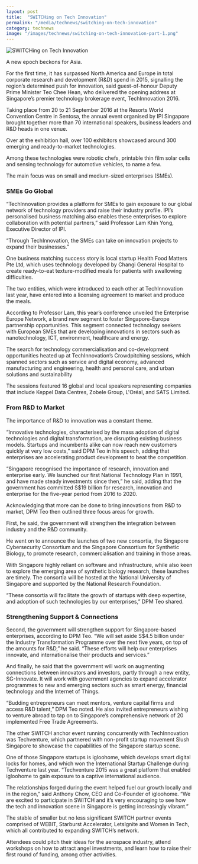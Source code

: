 ```yaml
---
layout: post
title:  "SWITCHing on Tech Innovation"
permalink: "/media/technews/switching-on-tech-innovation"
category: technews
image: "/images/technews/switching-on-tech-innovation-part-1.png"
---
```


![SWITCHing on Tech Innovation]({{site.baseurl}}/images/technews/switching-on-tech-innovation-part-1.png)

 A new epoch beckons for Asia. 
 
 For the first time, it has surpassed North America and Europe in total corporate research and development (R&D) spend in 2015, signalling the region’s determined push for innovation, said guest-of-honour Deputy Prime Minister Teo Chee Hean, who delivered the opening address at Singapore’s premier technology brokerage event, TechInnovation 2016.

Taking place from 20 to 21 September 2016 at the Resorts World Convention Centre in Sentosa, the annual event organised by IPI Singapore brought together more than 70 international speakers, business leaders and R&D heads in one venue.

Over at the exhibition hall, over 100 exhibitors showcased around 300 emerging and ready-to-market technologies.

Among these technologies were robotic chefs, printable thin film solar cells and sensing technology for automotive vehicles, to name a few.

The main focus was on small and medium-sized enterprises (SMEs).

### **SMEs Go Global**
“TechInnovation provides a platform for SMEs to gain exposure to our global network of technology providers and raise their industry profile. IPI’s personalised business matching also enables these enterprises to explore collaboration with potential partners,” said Professor Lam Khin Yong, Executive Director of IPI. 

 “Through TechInnovation, the SMEs can take on innovation projects to expand their businesses.”

One business matching success story is local startup Health Food Matters Pte Ltd, which uses technology developed by Changi General Hospital to create ready-to-eat texture-modified meals for patients with swallowing difficulties.

The two entities, which were introduced to each other at TechInnovation last year, have entered into a licensing agreement to market and produce the meals.

According to Professor Lam, this year’s conference unveiled the Enterprise Europe Network, a brand new segment to foster Singapore-Europe partnership opportunities. This segment connected technology seekers with European SMEs that are developing innovations in sectors such as nanotechnology, ICT, environment, healthcare and energy.

The search for technology commercialisation and co-development opportunities heated up at TechInnovation’s Crowdpitching sessions, which spanned sectors such as service and digital economy, advanced manufacturing and engineering, health and personal care, and urban solutions and sustainability

The sessions featured 16 global and local speakers representing companies that include Keppel Data Centres, Zobele Group, L'Oréal, and SATS Limited.

### **From R&D to Market**
The importance of R&D to innovation was a constant theme. 

“Innovative technologies, characterised by the mass adoption of digital technologies and digital transformation, are disrupting existing business models. Startups and incumbents alike can now reach new customers quickly at very low costs,” said DPM Teo in his speech, adding that enterprises are accelerating product development to beat the competition.

“Singapore recognised the importance of research, innovation and enterprise early. We launched our first National Technology Plan in 1991, and have made steady investments since then,” he said, adding that the government has committed S$19 billion for research, innovation and enterprise for the five-year period from 2016 to 2020.

Acknowledging that more can be done to bring innovations from R&D to market, DPM Teo then outlined three focus areas for growth.

First, he said, the government will strengthen the integration between industry and the R&D community.

He went on to announce the launches of two new consortia, the Singapore Cybersecurity Consortium and the Singapore Consortium for Synthetic Biology, to promote research, commercialisation and training in those areas.

With Singapore highly reliant on software and infrastructure, while also keen to explore the emerging area of synthetic biology research, these launches are timely. The consortia will be hosted at the National University of Singapore and supported by the National Research Foundation.

“These consortia will facilitate the growth of startups with deep expertise, and adoption of such technologies by our enterprises,” DPM Teo shared.

### **Strengthening Support & Connections**
Second, the government will strengthen support for Singapore-based enterprises, according to DPM Teo. “We will set aside S$4.5 billion under the Industry Transformation Programme over the next five years, on top of the amounts for R&D,” he said. “These efforts will help our enterprises innovate, and internationalise their products and services.” 

And finally, he said that the government will work on augmenting connections between innovators and investors, partly through a new entity, SG-Innovate. It will work with government agencies to expand accelerator programmes to new and emerging sectors such as smart energy, financial technology and the Internet of Things. 

“Budding entrepreneurs can meet mentors, venture capital firms and access R&D talent,” DPM Teo noted. He also invited entrepreneurs wishing to venture abroad to tap on to Singapore’s comprehensive network of 20 implemented Free Trade Agreements.

The other SWITCH anchor event running concurrently with TechInnovation was Techventure, which partnered with non-profit startup movement Slush Singapore to showcase the capabilities of the Singapore startup scene. 

One of those Singapore startups is igloohome, which develops smart digital locks for homes, and which won the International Startup Challenge during Techventure last year. “Techventure 2015 was a great platform that enabled igloohome to gain exposure to a captive international audience. 

The relationships forged during the event helped fuel our growth locally and in the region,” said Anthony Chow, CEO and Co-Founder of igloohome. “We are excited to participate in SWITCH and it’s very encouraging to see how the tech and innovation scene in Singapore is getting increasingly vibrant.”

The stable of smaller but no less significant SWITCH partner events comprised of WEBIT, Starburst Accelerator, LetsIgnite and Women in Tech, which all contributed to expanding SWITCH’s network. 

Attendees could pitch their ideas for the aerospace industry, attend workshops on how to attract angel investments, and learn how to raise their first round of funding, among other activities.
